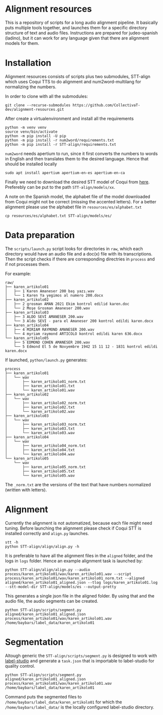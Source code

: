 # Alignment resources
This is a repository of scripts for a long audio alignment pipeline. It
basically puts multiple tools together, and launches them for a specific
directory structure of text and audio files. Instructions are prepared for
judeo-spanish (ladino), but it can work for any language given that there are
alignment models for them.

# Installation
Alignment resources consists of scripts plus two submodules, STT-align which
uses Coqui TTS to do alignment and num2word-multilang for normalizing the
numbers. 

In order to clone with all the submodules:
```
git clone --recurse-submodules https://github.com/CollectivaT-dev/alignment-resources.git
```

After create a virtualenvironment and install all the requirements
```
python -m venv venv
source venv/bin/activate
python -m pip install -U pip
python -m pip install -r num2word/requirements.txt
python -m pip install -r STT-align/requirements.txt
```

`num2word` needs apertium to run, since it first converts the numbers to words
in English and then translates them to the desired language. Hence that should
be installed locally

```
sudo apt install apertium apertium-en-es apertium-en-ca
```

Finally we need to download the desired STT model of Coqui from
[here](https://coqui.ai/models). Preferebly can be put to the path
`STT-align/models/xx`.

A note on the Spanish model, the alphabet file of the model downloaded from
Coqui might not be correct (missing the accented letters). For a better
alignment please use the alphabet file in `resources/es/alphabet.txt`

```
cp resources/es/alphabet.txt STT-align/models/es/
```

# Data preparation
The `scripts/launch.py` script looks for directories in `raw`, which each
directory would have an audio file and a doc(x) file with its transcriptions.
Then the script checks if there are corresponding directries in `process` and
if not processes them. 

For example:
```
raw/
├── karen_artikolo01
│   ├── 1 Karen Amaneser 200 baş yazı.wav
│   └── 1 Karen Ya yegimos al numero 200.docx
├── karen_artikolo02
│   ├── 2 grosman AMAN 2021 Ekim kontrol edilid karen.doc
│   └── 2 Moşe Grosman Amaneser 200.wav
├── karen_artikolo03
│   ├── 3 ALDO SEVİ AMANESER 200.wav
│   └── 3 Aldo SEVI - para el Amaneser 200 kontrol edildi karen.docx
├── karen_artikolo04
│   ├── 4 MIRIAM RAYMOND AMANESER 200.wav
│   └── 4 myriam raymond ARTICOLO kontrol edildi karen 636.docx
└── karen_artikolo05
    ├── 5 EDMOND COHEN AMANESER 200.wav
    └── 5 Edmond El 5 de Novyembre 1942 15 11 12 - 1831 kontrol edildi karen.docx
```

If launched, `python/launch.py` generates:
```
process
├── karen_artikolo01
│   └── wav
│       ├── karen_artikolo01_norm.txt
│       ├── karen_artikolo01.txt
│       └── karen_artikolo01.wav
├── karen_artikolo02
│   └── wav
│       ├── karen_artikolo02_norm.txt
│       ├── karen_artikolo02.txt
│       └── karen_artikolo02.wav
├── karen_artikolo03
│   └── wav
│       ├── karen_artikolo03_norm.txt
│       ├── karen_artikolo03.txt
│       └── karen_artikolo03.wav
├── karen_artikolo04
│   └── wav
│       ├── karen_artikolo04_norm.txt
│       ├── karen_artikolo04.txt
│       └── karen_artikolo04.wav
└── karen_artikolo05
    └── wav
        ├── karen_artikolo05_norm.txt
        ├── karen_artikolo05.txt
        └── karen_artikolo05.wav
```
The `_norm.txt` are the versions of the text that have numbers normalized
(written with letters). 

# Alignment
Currently the alignment is not automatized, because each file might need
tuning. Before launching the alignment please check if Coqui STT is installed
correctly and `align.py` launches.

```
stt -h
python STT-align/align/align.py -h
```

It is preferable to have all the alignment files in the `aligned` folder, and the logs in `logs` folder. Hence an example alignment task is launched by:

```
python STT-align/align/align.py --audio process/karen_artikolo01/wav/karen_artikolo01.wav --script process/karen_artikolo01/wav/karen_artikolo01_norm.txt --aligned aligned/karen_artikolo01_aligned.json --tlog logs/karen_artikolo01.log --stt-model-dir STT-align/models/es --output-pretty
```

This generates a single json file in the aligned folder. By using that and the audio file, the audio segments can be created.

```
python STT-align/scripts/segment.py aligned/karen_artikolo01_aligned.json process/karen_artikolo01/wav/karen_artikolo01.wav /home/baybars/label_data/karen_artikolo01
```

# Segmentation

Altough generic the `STT-align/scripts/segment.py` is designed to work with [label-studio](https://github.com/heartexlabs/label-studio) and generate a `task.json` that is importable to label-studio for quality control. 

```
python STT-align/scripts/segment.py aligned/karen_artikolo01_aligned.json process/karen_artikolo01/wav/karen_artikolo01.wav /home/baybars/label_data/karen_artikolo01
```
Command puts the segmented files to `/home/baybars/label_data/karen_artikolo01` for which the `/home/baybars/label_data/` is the locally configured label-studio directory. 
